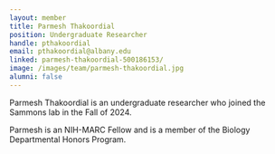 ```yaml
---
layout: member
title: Parmesh Thakoordial
position: Undergraduate Researcher
handle: pthakoordial
email: pthakoordial@albany.edu
linked: parmesh-thakoordial-500186153/
image: /images/team/parmesh-thakoordial.jpg
alumni: false
---
```


Parmesh Thakoordial is an undergraduate researcher who joined the Sammons lab in the Fall of 2024. 

Parmesh is an NIH-MARC Fellow and is a member of the Biology Departmental Honors Program. 
